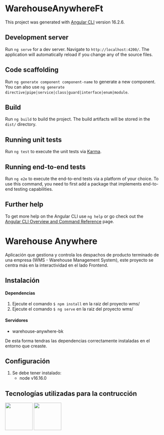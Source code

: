 # WarehouseAnywhereFt

This project was generated with [Angular CLI](https://github.com/angular/angular-cli) version 16.2.6.

## Development server

Run `ng serve` for a dev server. Navigate to `http://localhost:4200/`. The application will automatically reload if you change any of the source files.

## Code scaffolding

Run `ng generate component component-name` to generate a new component. You can also use `ng generate directive|pipe|service|class|guard|interface|enum|module`.

## Build

Run `ng build` to build the project. The build artifacts will be stored in the `dist/` directory.

## Running unit tests

Run `ng test` to execute the unit tests via [Karma](https://karma-runner.github.io).

## Running end-to-end tests

Run `ng e2e` to execute the end-to-end tests via a platform of your choice. To use this command, you need to first add a package that implements end-to-end testing capabilities.

## Further help

To get more help on the Angular CLI use `ng help` or go check out the [Angular CLI Overview and Command Reference](https://angular.io/cli) page.

# Warehouse Anywhere
Aplicación que gestiona y controla los despachos de producto terminado de una empresa (WMS - Warehouse Management System), este proyecto se centra más en la interactividad en el lado Frontend.

## Instalación
#### Dependencias
1. Ejecute el comando `$ npm install` en la raiz del proyecto wms/
2. Ejecute el comando `$ ng serve` en la raiz del proyecto wms/
#### Servidores
- warehouse-anywhere-bk

De esta forma tendras las dependencias correctamente instaladas en el entorno que creaste.

## Configuración
1. Se debe tener instalado:
    - node v16.16.0

## Tecnologías utilizadas para la contrucción
<p align="left">
<img src="https://github.com/sebastiannarvaez23/sebastiannarvaez23/assets/88569352/22258d5a-b422-4b61-8587-012452e1d209" width="auto" height="90">
<img src="https://static-00.iconduck.com/assets.00/git-icon-1024x1024-pqp7u4hl.png" width="auto" height="90">
</p>

